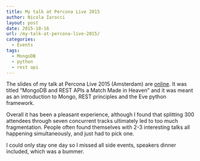 ```yaml
---
title: My talk at Percona Live 2015
author: Nicola Iarocci
layout: post
date: 2015-10-16
url: /my-talk-at-percona-live-2015/
categories:
  - Events
tags:
  - MongoDB
  - python
  - rest api
---
```

The slides of my talk at Percona Live 2015 (Amsterdam) are [online][1]. It was titled &#8220;MongoDB and REST APIs a Match Made in Heaven&#8221; and it was meant as an introduction to Mongo, REST principles and the Eve python framework.

Overall it has been a pleasant experience, although I found that splitting 300 attendees through seven concurrent tracks ultimately led to too much fragmentation. People often found themselves with 2-3 interesting talks all happening simultaneously, and just had to pick one.

I could only stay one day so I missed all side events, speakers dinner included, which was a bummer.

 [1]: https://speakerdeck.com/nicola/mongodb-and-rest-apis-a-match-made-in-heaven
